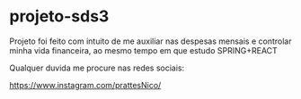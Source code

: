 # projeto-sds3
Projeto foi feito com intuito de me auxiliar nas despesas mensais e controlar minha vida financeira, ao mesmo tempo em que estudo SPRING+REACT

Qualquer duvida me procure nas redes sociais:

https://www.instagram.com/prattesNico/
